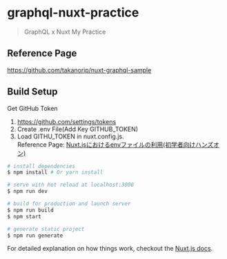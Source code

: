 # graphql-nuxt-practice

> GraphQL x Nuxt My Practice

## Reference Page
https://github.com/takanorip/nuxt-graphql-sample

## Build Setup

Get GitHub Token  
1. https://github.com/settings/tokens  
2. Create .env File(Add Key GITHUB_TOKEN)  
3. Load GITHU_TOKEN in nuxt.config.js.  
Reference Page: [Nuxt.jsにおけるenvファイルの利用(初学者向けハンズオン)](https://qiita.com/yfujii1127/items/c77bff6f0177b4ff219e)  

``` bash
# install dependencies
$ npm install # Or yarn install

# serve with hot reload at localhost:3000
$ npm run dev

# build for production and launch server
$ npm run build
$ npm start

# generate static project
$ npm run generate
```

For detailed explanation on how things work, checkout the [Nuxt.js docs](https://github.com/nuxt/nuxt.js).

